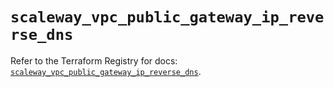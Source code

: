 # `scaleway_vpc_public_gateway_ip_reverse_dns`

Refer to the Terraform Registry for docs: [`scaleway_vpc_public_gateway_ip_reverse_dns`](https://registry.terraform.io/providers/scaleway/scaleway/2.59.0/docs/resources/vpc_public_gateway_ip_reverse_dns).
